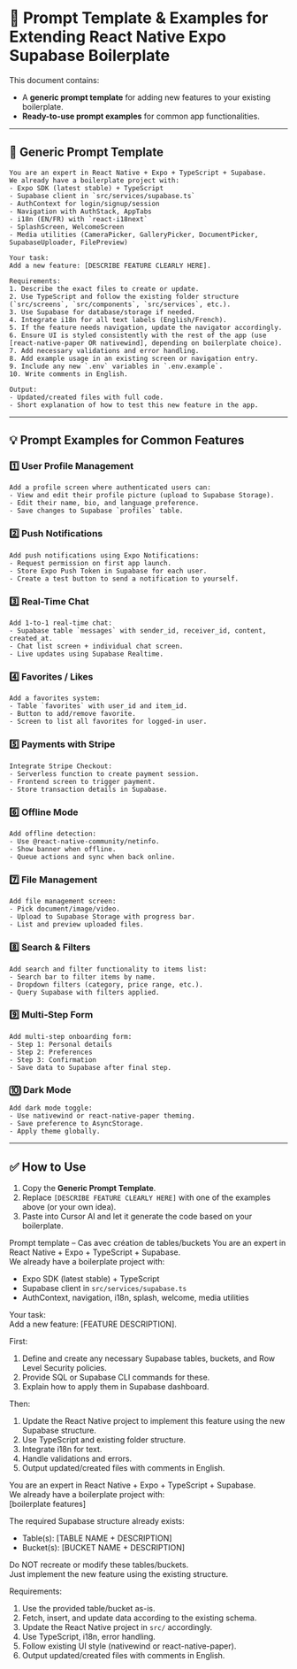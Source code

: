# 🚀 Prompt Template & Examples for Extending React Native Expo Supabase Boilerplate

This document contains:
- A **generic prompt template** for adding new features to your existing boilerplate.
- **Ready-to-use prompt examples** for common app functionalities.

---

## 📌 Generic Prompt Template

```
You are an expert in React Native + Expo + TypeScript + Supabase.  
We already have a boilerplate project with:
- Expo SDK (latest stable) + TypeScript
- Supabase client in `src/services/supabase.ts`
- AuthContext for login/signup/session
- Navigation with AuthStack, AppTabs
- i18n (EN/FR) with `react-i18next`
- SplashScreen, WelcomeScreen
- Media utilities (CameraPicker, GalleryPicker, DocumentPicker, SupabaseUploader, FilePreview)

Your task:
Add a new feature: [DESCRIBE FEATURE CLEARLY HERE].

Requirements:
1. Describe the exact files to create or update.
2. Use TypeScript and follow the existing folder structure (`src/screens`, `src/components`, `src/services`, etc.).
3. Use Supabase for database/storage if needed.
4. Integrate i18n for all text labels (English/French).
5. If the feature needs navigation, update the navigator accordingly.
6. Ensure UI is styled consistently with the rest of the app (use [react-native-paper OR nativewind], depending on boilerplate choice).
7. Add necessary validations and error handling.
8. Add example usage in an existing screen or navigation entry.
9. Include any new `.env` variables in `.env.example`.
10. Write comments in English.

Output:
- Updated/created files with full code.
- Short explanation of how to test this new feature in the app.
```

---

## 💡 Prompt Examples for Common Features

### 1️⃣ User Profile Management
```
Add a profile screen where authenticated users can:
- View and edit their profile picture (upload to Supabase Storage).
- Edit their name, bio, and language preference.
- Save changes to Supabase `profiles` table.
```

### 2️⃣ Push Notifications
```
Add push notifications using Expo Notifications:
- Request permission on first app launch.
- Store Expo Push Token in Supabase for each user.
- Create a test button to send a notification to yourself.
```

### 3️⃣ Real-Time Chat
```
Add 1-to-1 real-time chat:
- Supabase table `messages` with sender_id, receiver_id, content, created_at.
- Chat list screen + individual chat screen.
- Live updates using Supabase Realtime.
```

### 4️⃣ Favorites / Likes
```
Add a favorites system:
- Table `favorites` with user_id and item_id.
- Button to add/remove favorite.
- Screen to list all favorites for logged-in user.
```

### 5️⃣ Payments with Stripe
```
Integrate Stripe Checkout:
- Serverless function to create payment session.
- Frontend screen to trigger payment.
- Store transaction details in Supabase.
```

### 6️⃣ Offline Mode
```
Add offline detection:
- Use @react-native-community/netinfo.
- Show banner when offline.
- Queue actions and sync when back online.
```

### 7️⃣ File Management
```
Add file management screen:
- Pick document/image/video.
- Upload to Supabase Storage with progress bar.
- List and preview uploaded files.
```

### 8️⃣ Search & Filters
```
Add search and filter functionality to items list:
- Search bar to filter items by name.
- Dropdown filters (category, price range, etc.).
- Query Supabase with filters applied.
```

### 9️⃣ Multi-Step Form
```
Add multi-step onboarding form:
- Step 1: Personal details
- Step 2: Preferences
- Step 3: Confirmation
- Save data to Supabase after final step.
```

### 🔟 Dark Mode
```
Add dark mode toggle:
- Use nativewind or react-native-paper theming.
- Save preference to AsyncStorage.
- Apply theme globally.
```

---

## ✅ How to Use
1. Copy the **Generic Prompt Template**.
2. Replace `[DESCRIBE FEATURE CLEARLY HERE]` with one of the examples above (or your own idea).
3. Paste into Cursor AI and let it generate the code based on your boilerplate.

Prompt template – Cas avec création de tables/buckets
You are an expert in React Native + Expo + TypeScript + Supabase.  
We already have a boilerplate project with:  
- Expo SDK (latest stable) + TypeScript  
- Supabase client in `src/services/supabase.ts`  
- AuthContext, navigation, i18n, splash, welcome, media utilities  

Your task:  
Add a new feature: [FEATURE DESCRIPTION].  

First:  
1. Define and create any necessary Supabase tables, buckets, and Row Level Security policies.  
2. Provide SQL or Supabase CLI commands for these.  
3. Explain how to apply them in Supabase dashboard.  

Then:  
1. Update the React Native project to implement this feature using the new Supabase structure.  
2. Use TypeScript and existing folder structure.  
3. Integrate i18n for text.  
4. Handle validations and errors.  
5. Output updated/created files with comments in English.  



You are an expert in React Native + Expo + TypeScript + Supabase.  
We already have a boilerplate project with:  
[boilerplate features]  

The required Supabase structure already exists:  
- Table(s): [TABLE NAME + DESCRIPTION]  
- Bucket(s): [BUCKET NAME + DESCRIPTION]  

Do NOT recreate or modify these tables/buckets.  
Just implement the new feature using the existing structure.

Requirements:  
1. Use the provided table/bucket as-is.  
2. Fetch, insert, and update data according to the existing schema.  
3. Update the React Native project in `src/` accordingly.  
4. Use TypeScript, i18n, error handling.  
5. Follow existing UI style (nativewind or react-native-paper).  
6. Output updated/created files with comments in English.  
